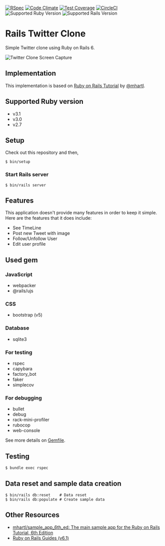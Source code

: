 [![RSpec](https://github.com/toshimaru/RailsTwitterClone/actions/workflows/rspec.yml/badge.svg?branch=main)](https://github.com/toshimaru/RailsTwitterClone/actions/workflows/rspec.yml)
[![Code Climate](https://codeclimate.com/github/toshimaru/RailsTwitterClone/badges/gpa.svg)](https://codeclimate.com/github/toshimaru/RailsTwitterClone)
[![Test Coverage](https://codeclimate.com/github/toshimaru/RailsTwitterClone/badges/coverage.svg)](https://codeclimate.com/github/toshimaru/RailsTwitterClone/coverage)
[![CircleCI](https://circleci.com/gh/toshimaru/RailsTwitterClone.svg?style=svg)](https://circleci.com/gh/toshimaru/RailsTwitterClone)
![Supported Ruby Version](https://img.shields.io/badge/Ruby-v3.2-green)
![Supported Rails Version](https://img.shields.io/badge/Rails-v6.1-green)

# Rails Twitter Clone

Simple Twitter clone using Ruby on Rails 6.

![Twitter Clone Screen Capture](https://user-images.githubusercontent.com/803398/154789978-e2a4c50d-150b-4d21-885a-81209fc6893e.png)

## Implementation

This implementation is based on [Ruby on Rails Tutorial](https://www.railstutorial.org/book) by [@mhartl](https://github.com/mhartl).

## Supported Ruby version

- v3.1
- v3.0
- v2.7

## Setup

Check out this repository and then,

```console
$ bin/setup
```

### Start Rails server

```console
$ bin/rails server
```

## Features

This application doesn't provide many features in order to keep it simple. Here are the features that it does include:

* See TimeLine
* Post new Tweet with image
* Follow/Unfollow User
* Edit user profile

## Used gem

### JavaScript

- webpacker
- @rails/ujs

### CSS

- bootstrap (v5)

### Database

- sqlite3

### For testing

* rspec
* capybara
* factory_bot
* faker
* simplecov

### For debugging

* bullet
* debug
* rack-mini-profiler
* rubocop
* web-console

See more details on [Gemfile](./Gemfile).

## Testing

```console
$ bundle exec rspec
```

## Data reset and sample data creation

```console
$ bin/rails db:reset    # Data reset
$ bin/rails db:populate # Create sample data
```

## Other Resources

- [mhartl/sample_app_6th_ed: The main sample app for the Ruby on Rails Tutorial, 6th Edition](https://github.com/mhartl/sample_app_6th_ed)
- [Ruby on Rails Guides (v6.1)](https://guides.rubyonrails.org/v6.1/)
